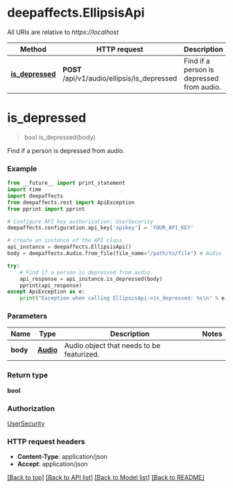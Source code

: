 # deepaffects.EllipsisApi

All URIs are relative to *https://localhost*

Method | HTTP request | Description
------------- | ------------- | -------------
[**is_depressed**](EllipsisApi.md#is_depressed) | **POST** /api/v1/audio/ellipsis/is_depressed | Find if a person is depressed from audio.


# **is_depressed**
> bool is_depressed(body)

Find if a person is depressed from audio.


### Example 
```python
from __future__ import print_statement
import time
import deepaffects
from deepaffects.rest import ApiException
from pprint import pprint

# Configure API key authorization: UserSecurity
deepaffects.configuration.api_key['apikey'] = 'YOUR_API_KEY'

# create an instance of the API class
api_instance = deepaffects.EllipsisApi()
body = deepaffects.Audio.from_file(file_name="/path/to/file") # Audio | Audio object that needs to be featurized.

try: 
    # Find if a person is depressed from audio.
    api_response = api_instance.is_depressed(body)
    pprint(api_response)
except ApiException as e:
    print("Exception when calling EllipsisApi->is_depressed: %s\n" % e)
```

### Parameters

Name | Type | Description  | Notes
------------- | ------------- | ------------- | -------------
 **body** | [**Audio**](Audio.md)| Audio object that needs to be featurized. | 

### Return type

**bool**

### Authorization

[UserSecurity](../README.md#UserSecurity)

### HTTP request headers

 - **Content-Type**: application/json
 - **Accept**: application/json

[[Back to top]](#) [[Back to API list]](../README.md#documentation-for-api-endpoints) [[Back to Model list]](../README.md#documentation-for-models) [[Back to README]](../README.md)

